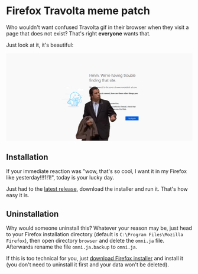 # Firefox Travolta meme patch

Who wouldn't want confused Travolta gif in their browser when they visit a page that does not exist?
That's right **everyone** wants that.

Just look at it, it's beautiful:

![Confused Travolta Meme Screenshot](screenshots/screenshot.png)

## Installation

If your immediate reaction was "wow, that's so cool, I want it in my Firefox like yesterday!!!1!1!", today is your lucky
day.

Just had to the [latest release](https://github.com/RikudouSage/FirefoxTravoltaMemePatch/releases/latest), download the
installer and run it. That's how easy it is.

## Uninstallation

Why would someone uninstall this? Whatever your reason may be, just head to your Firefox installation directory
(default is `C:\Program Files\Mozilla Firefox`), then open directory `browser` and delete the `omni.ja` file. Afterwards
rename the file `omni.ja.backup` to `omni.ja`.

If this is too technical for you, just [download Firefox installer](https://www.mozilla.org/firefox/download/thanks/)
and install it (you don't need to uninstall it first and your data won't be deleted).

